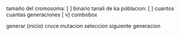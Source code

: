 tamaño del cromosoma: [        ] binario
tanali de ka poblacion: [      ] cuantos
cuantas generaciones [  v] combobox

generar (inicio)
cruce
mutacion
seleccion
siguiente generacion